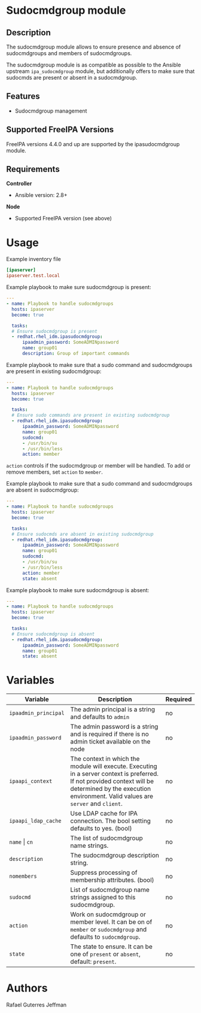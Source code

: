Sudocmdgroup module
===================

Description
-----------

The sudocmdgroup module allows to ensure presence and absence of sudocmdgroups and members of sudocmdgroups.

The sudocmdgroup module is as compatible as possible to the Ansible upstream `ipa_sudocmdgroup` module, but additionally offers to make sure that sudocmds are present or absent in a sudocmdgroup.


Features
--------
* Sudocmdgroup management


Supported FreeIPA Versions
--------------------------

FreeIPA versions 4.4.0 and up are supported by the ipasudocmdgroup module.


Requirements
------------

**Controller**
* Ansible version: 2.8+

**Node**
* Supported FreeIPA version (see above)


Usage
=====

Example inventory file

```ini
[ipaserver]
ipaserver.test.local
```


Example playbook to make sure sudocmdgroup is present:

```yaml
---
- name: Playbook to handle sudocmdgroups
  hosts: ipaserver
  become: true

  tasks:
  # Ensure sudocmdgroup is present
  - redhat.rhel_idm.ipasudocmdgroup:
      ipaadmin_password: SomeADMINpassword
      name: group01
      description: Group of important commands
```

Example playbook to make sure that a sudo command and sudocmdgroups are present in existing sudocmdgroup:

```yaml
---
- name: Playbook to handle sudocmdgroups
  hosts: ipaserver
  become: true

  tasks:
  # Ensure sudo commands are present in existing sudocmdgroup
  - redhat.rhel_idm.ipasudocmdgroup:
      ipaadmin_password: SomeADMINpassword
      name: group01
      sudocmd:
      - /usr/bin/su
      - /usr/bin/less
      action: member
```
`action` controls if the sudocmdgroup or member will be handled. To add or remove members, set `action` to `member`.

Example playbook to make sure that a sudo command and sudocmdgroups are absent in sudocmdgroup:

```yaml
---
- name: Playbook to handle sudocmdgroups
  hosts: ipaserver
  become: true

  tasks:
  # Ensure sudocmds are absent in existing sudocmdgroup
  - redhat.rhel_idm.ipasudocmdgroup:
      ipaadmin_password: SomeADMINpassword
      name: group01
      sudocmd:
      - /usr/bin/su
      - /usr/bin/less
      action: member
      state: absent
```

Example playbook to make sure sudocmdgroup is absent:

```yaml
---
- name: Playbook to handle sudocmdgroups
  hosts: ipaserver
  become: true

  tasks:
  # Ensure sudocmdgroup is absent
  - redhat.rhel_idm.ipasudocmdgroup:
      ipaadmin_password: SomeADMINpassword
      name: group01
      state: absent
```

Variables
=========

Variable | Description | Required
-------- | ----------- | --------
`ipaadmin_principal` | The admin principal is a string and defaults to `admin` | no
`ipaadmin_password` | The admin password is a string and is required if there is no admin ticket available on the node | no
`ipaapi_context` | The context in which the module will execute. Executing in a server context is preferred. If not provided context will be determined by the execution environment. Valid values are `server` and `client`. | no
`ipaapi_ldap_cache` | Use LDAP cache for IPA connection. The bool setting defaults to yes. (bool) | no
`name` \| `cn` | The list of sudocmdgroup name strings. | no
`description` | The sudocmdgroup description string. | no
`nomembers` | Suppress processing of membership attributes. (bool) | no
`sudocmd` | List of sudocmdgroup name strings assigned to this sudocmdgroup. | no
`action` | Work on sudocmdgroup or member level. It can be on of `member` or `sudocmdgroup` and defaults to `sudocmdgroup`. | no
`state` | The state to ensure. It can be one of `present` or `absent`, default: `present`. | no


Authors
=======

Rafael Guterres Jeffman
